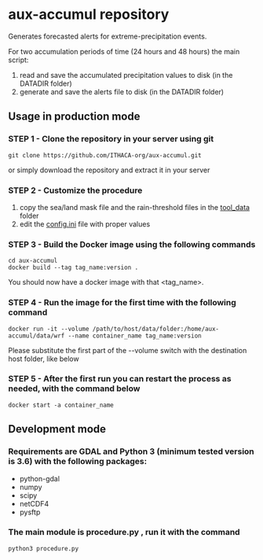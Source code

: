 # aux-accumul repository
Generates forecasted alerts for extreme-precipitation events.

For two accumulation periods of time (24 hours and 48 hours) the main script:
1. read and save the accumulated precipitation values to disk (in the DATADIR folder)
1. generate and save the alerts file to disk (in the DATADIR folder)

## Usage in production mode
### STEP 1 - Clone the repository in your server using git
    git clone https://github.com/ITHACA-org/aux-accumul.git
or simply download the repository and extract it in your server

### STEP 2 - Customize the procedure
1. copy the sea/land mask file and the rain-threshold files in the [tool_data](./tool_data) folder
1. edit the [config.ini](./config.ini) file with proper values

### STEP 3 - Build the Docker image using the following commands
    cd aux-accumul
    docker build --tag tag_name:version .
You should now have a docker image with that <tag_name>.

### STEP 4 - Run the image for the first time with the following command
    docker run -it --volume /path/to/host/data/folder:/home/aux-accumul/data/wrf --name container_name tag_name:version
Please substitute the first part of the --volume switch with the destination host folder, like below

### STEP 5 - After the first run you can restart the process as needed, with the command below
    docker start -a container_name

## Development mode
### Requirements are GDAL and Python 3 (minimum tested version is 3.6) with the following packages:
* python-gdal
* numpy
* scipy
* netCDF4
* pysftp
### The main module is __procedure.py__ , run it with the command
    python3 procedure.py
